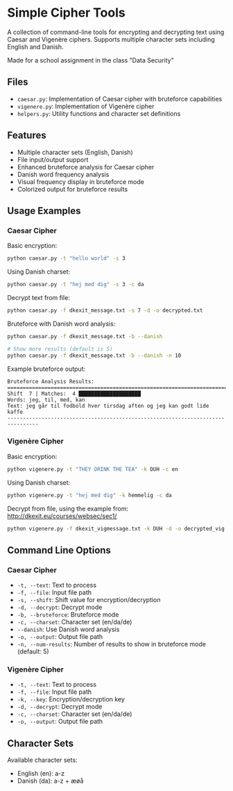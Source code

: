 # Simple Cipher Tools

A collection of command-line tools for encrypting and decrypting text using Caesar and Vigenère ciphers. Supports multiple character sets including English and Danish.

Made for a school assignment in the class "Data Security"

## Files
- `caesar.py`: Implementation of Caesar cipher with bruteforce capabilities
- `vigenere.py`: Implementation of Vigenère cipher
- `helpers.py`: Utility functions and character set definitions

## Features
- Multiple character sets (English, Danish)
- File input/output support
- Enhanced bruteforce analysis for Caesar cipher
- Danish word frequency analysis
- Visual frequency display in bruteforce mode
- Colorized output for bruteforce results

## Usage Examples

### Caesar Cipher

Basic encryption:
```bash
python caesar.py -t "hello world" -s 3
```

Using Danish charset:
```bash
python caesar.py -t "hej med dig" -s 3 -c da
```

Decrypt text from file:
```bash
python caesar.py -f dkexit_message.txt -s 7 -d -o decrypted.txt
```

Bruteforce with Danish word analysis:
```bash
python caesar.py -f dkexit_message.txt -b --danish

# Show more results (default is 5)
python caesar.py -f dkexit_message.txt -b --danish -n 10
```

Example bruteforce output:
```
Bruteforce Analysis Results:
================================================================================
Shift  7 | Matches:  4 ████████████████████
Words: jeg, til, med, kan
Text: jeg går til fodbold hver tirsdag aften og jeg kan godt lide kaffe
--------------------------------------------------------------------------------
```

### Vigenère Cipher

Basic encryption:
```bash
python vigenere.py -t "THEY DRINK THE TEA" -k DUH -c en
```

Using Danish charset:
```bash
python vigenere.py -t "hej med dig" -k hemmelig -c da
```

Decrypt from file, using the example from: http://dkexit.eu/courses/websec/sec1/
```bash
python vigenere.py -f dkexit_vigmessage.txt -k DUH -d -o decrypted_vig.txt
```

## Command Line Options

### Caesar Cipher
- `-t, --text`: Text to process
- `-f, --file`: Input file path
- `-s, --shift`: Shift value for encryption/decryption
- `-d, --decrypt`: Decrypt mode
- `-b, --bruteforce`: Bruteforce mode
- `-c, --charset`: Character set (en/da/de)
- `--danish`: Use Danish word analysis
- `-o, --output`: Output file path
- `-n, --num-results`: Number of results to show in bruteforce mode (default: 5)

### Vigenère Cipher
- `-t, --text`: Text to process
- `-f, --file`: Input file path
- `-k, --key`: Encryption/decryption key
- `-d, --decrypt`: Decrypt mode
- `-c, --charset`: Character set (en/da/de)
- `-o, --output`: Output file path

## Character Sets
Available character sets:
- English (en): a-z
- Danish (da): a-z + æøå
